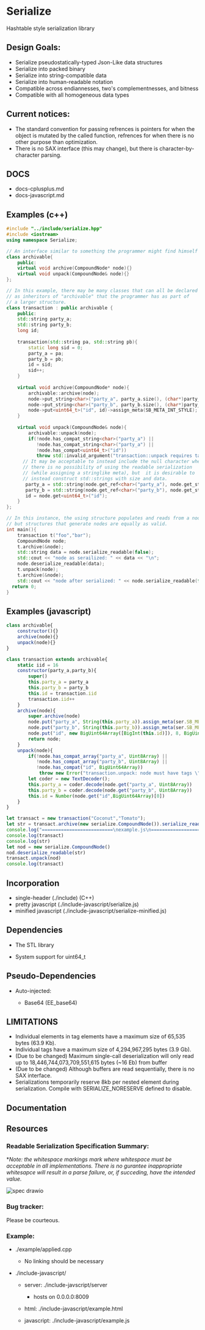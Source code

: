 # Serialize

Hashtable style serialization library

## Design Goals:

- Serialize pseudostatically-typed Json-Like data structures
- Serialize into packed binary
- Serialize into string-compatible data
- Serialize into human-readable notation
- Compatible across endiannesses, two's complementnesses, and bitness
- Compatible with all homogeneous data types

## Current notices:

- The standard convention for passing refrences is pointers for when the object is mutated by the called function, refrences for when there is no other purpose than optimization.
- There is no SAX interface (this may change), but there is character-by-character parsing.

## DOCS

- docs-cplusplus.md
- docs-javascript.md

## Examples (c++)


```c++
#include "../include/serialize.hpp"
#include <iostream>
using namespace Serialize;

// An interface similar to something the programmer might find himself writing
class archivable{
    public:
    virtual void archive(CompoundNode* node){}
    virtual void unpack(CompoundNode& node){}
};

// In this example, there may be many classes that can all be declared 
// as inheritors of "archivable" that the programmer has as part of
// a larger structure. 
class transaction : public archivable {
    public:
    std::string party_a;
    std::string party_b;
    long id;
    
    transaction(std::string pa, std::string pb){
        static long sid = 0;
        party_a = pa;
        party_b = pb;
        id = sid;
        sid++;
    }
    
    virtual void archive(CompoundNode* node){
        archivable::archive(node);
        node->put_string<char>("party_a", party_a.size(), (char*)party_a.c_str())->assign_meta(SB_META_STRING);
        node->put_string<char>("party_b", party_b.size(), (char*)party_b.c_str())->assign_meta(SB_META_STRING);
        node->put<uint64_t>("id", id)->assign_meta(SB_META_INT_STYLE);
    }
    
    virtual void unpack(CompoundNode& node){
        archivable::unpack(node);
        if(!node.has_compat_string<char>("party_a") ||
           !node.has_compat_string<char>("party_a") ||
           !node.has_compat<uint64_t>("id"))
           throw std::invalid_argument("transaction::unpack requires tags \"party_a\", \"party_b\", and \"id\".");
      // It may be acceptable to instead include the null character when
      // there is no possibility of using the readable serialization 
      // (while assigning a stringlike meta), but  it is desirable to 
      // instead construct std::strings with size and data.
       party_a = std::string(node.get_ref<char>("party_a"), node.get_string_length("party_a"));
       party_b = std::string(node.get_ref<char>("party_b"), node.get_string_length("party_b"));
       id = node.get<uint64_t>("id");
    }
};

// In this instance, the using structure populates and reads from a node,
// but structures that generate nodes are equally as valid.
int main(){
    transaction t("foo","bar");
    CompoundNode node;
    t.archive(&node);
    std::string data = node.serialize_readable(false);
    std::cout << "node as serailized: " << data << "\n";
    node.deserialize_readable(data);
    t.unpack(node);
    t.archive(&node);
    std::cout << "node after serialized: " << node.serialize_readable(false) << "\n";
  return 0;
}

```

## Examples (javascript)

```javascript
class archivable{
    constructor(){}
    archive(node){}
    unpack(node){}
}

class transaction extends archivable{
    static iid = 16
    constructor(party_a,party_b){
        super()
        this.party_a = party_a
        this.party_b = party_b
        this.id = transaction.iid
        transaction.iid++
    }
    archive(node){
        super.archive(node)
        node.put("party_a", String(this.party_a)).assign_meta(ser.SB_META_STRING)
        node.put("party_b", String(this.party_b)).assign_meta(ser.SB_META_STRING)
        node.put("id", new BigUint64Array([BigInt(this.id)]), 8, BigUint64Array).assign_meta(ser.SB_META_INT_STYLE)
        return node;
    }
    unpack(node){
        if(!node.has_compat_array("party_a", Uint8Array) ||
           !node.has_compat_array("party_b", Uint8Array) ||
           !node.has_compat("id", BigUint64Array))
            throw new Error("transaction.unpack: node must have tags \"party_a\", \"party_b\", and \"id\"")
        let coder = new TextDecoder();
        this.party_a = coder.decode(node.get("party_a", Uint8Array))
        this.party_b = coder.decode(node.get("party_b", Uint8Array))
        this.id = Number(node.get("id",BigUint64Array)[0])
    }
}

let transact = new transaction("Coconut","Tomato");
let str = transact.archive(new serialize.CompoundNode()).serialize_readable()
console.log("==========================\nexample.js\n==========================")
console.log(transact)
console.log(str)
let nod = new serialize.CompoundNode()
nod.deserialize_readable(str)
transact.unpack(nod)
console.log(transact)
```

## Incorporation

- single-header (./include) (C++)
- pretty javascript (./include-javascript/serialize.js)
- minified javascript (./include-javascript/serialize-minified.js)

## Dependencies

- The STL library

- System support for uint64_t

## Pseudo-Dependencies

- Auto-injected:

	- Base64 (EE_base64)

## LIMITATIONS

- Individual elements in tag elements have a maximum size of 65,535 bytes (63.9 Kb).
- Individual tags have a maximum size of 4,294,967,295 bytes (3.9 Gb).
- (Due to be changed) Maximum single-call deserialization will only read up to 18,446,744,073,709,551,615 bytes (~16 Eb) from buffer
- (Due to be changed) Although buffers are read sequentially, there is no SAX interface.
- Serializations temporarily reserve 8kb per nested element during serialization. Compile with SERIALIZE_NORESERVE defined to disable.

## Documentation

## Resources

### Readable Serialization Specification Summary:

**Note: the whitespace markings mark where whitespace must be acceptable in all implementations. There is no gurantee inappropriate whitesapce will result in a parse failure, or, if succeding, have the intended value.*

![spec drawio](https://github.com/user-attachments/assets/18a0d042-dc48-4f45-ab64-4ff6e9594760)

### Bug tracker:

Please be courteous.

### Example:

- ./example/applied.cpp

    - No linking should be necessary

- ./include-javascript/

    - server: ./include-javscript/server
    
        - hosts on 0.0.0.0:8009
    
    - html: ./include-javascript/example.html
    
    - javascript: ./include-javascript/example.js
